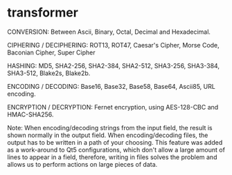 # transformer

CONVERSION: Between Ascii, Binary, Octal, Decimal and Hexadecimal.

CIPHERING / DECIPHERING: ROT13, ROT47, Caesar's Cipher, Morse Code, Baconian Cipher, Super Cipher

HASHING: MD5, SHA2-256, SHA2-384, SHA2-512, SHA3-256, SHA3-384, SHA3-512, Blake2s, Blake2b.

ENCODING / DECODING: Base16, Base32, Base58, Base64, Ascii85, URL encoding.

ENCRYPTION / DECRYPTION: Fernet encryption, using AES-128-CBC and HMAC-SHA256.

Note: When encoding/decoding strings from the input field, the result is shown normally in the output field. When encoding/decoding files, the output has to be written in a path of your choosing.
This feature was added as a work-around to Qt5 configurations, which don't allow a large amount of lines to appear in a field, therefore, writing in files solves the problem and allows us to perform actions on large pieces of data.

